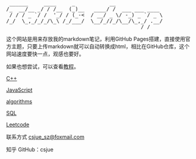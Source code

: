 <pre>
 ______     ____     _           __               
/_  __/__ _/ / /__  (_)__   ____/ /  ___ ___ ____ 
 / / / _ `/ /  '_/ / (_-<  / __/ _ \/ -_) _ `/ _ \
/_/  \_,_/_/_/\_\ /_/___/  \__/_//_/\__/\_,_/ .__/
                                           /_/    
</pre>



这个网站是用来存放我的markdown笔记，利用GitHub Pages搭建，直接使用官方主题，只要上传markdown就可以自动转换成html，相比在GitHub仓库，这个网站速度要快一点，观感也要好。

如果也想尝试，可以查看[教程](_posts/2020-9-26-howtobuild.md)。

[C++](_posts/2020-9-24-cpp.md)

[JavaScript](_posts/2020-9-25-JavaScript.md)

[algorithms](_posts/2020-9-25-algorithms.md)

[SQL](_posts/2020-9-25-SQL.md)

[Leetcode](_posts/2020-9-25-leetcode.md)

联系方式 csjue_sz@foxmail.com

知乎 GitHub：csjue